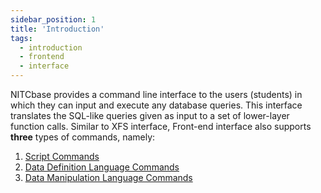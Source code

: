 ```yaml
---
sidebar_position: 1
title: 'Introduction'
tags:
  - introduction
  - frontend
  - interface
---
```

NITCbase provides a command line interface to the users (students) in which they can input and execute any database queries. This interface translates the SQL-like queries given as input to a set of lower-layer function calls.
Similar to XFS interface, Front-end interface also supports **three** types of commands, namely:

1. [Script Commands](./script.md)
2. [Data Definition Language Commands ](./ddl.md)
3. [Data Manipulation Language Commands](./dml.md)